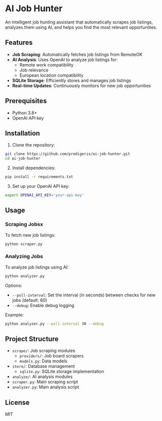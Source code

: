 # AI Job Hunter

An intelligent job hunting assistant that automatically scrapes job listings, analyzes them using AI, and helps you find the most relevant opportunities.

## Features

- **Job Scraping**: Automatically fetches job listings from RemoteOK
- **AI Analysis**: Uses OpenAI to analyze job listings for:
  - Remote work compatibility
  - Job relevance
  - European location compatibility
- **SQLite Storage**: Efficiently stores and manages job listings
- **Real-time Updates**: Continuously monitors for new job opportunities

## Prerequisites

- Python 3.8+
- OpenAI API key

## Installation

1. Clone the repository:
```bash
git clone https://github.com/prodigeris/ai-job-hunter.git
cd ai-job-hunter
```

2. Install dependencies:
```bash
pip install -r requirements.txt
```

3. Set up your OpenAI API key:
```bash
export OPENAI_API_KEY='your-api-key'
```

## Usage

### Scraping Jobsx

To fetch new job listings:
```bash
python scraper.py
```

### Analyzing Jobs

To analyze job listings using AI:
```bash
python analyzer.py
```

Options:
- `--poll-interval`: Set the interval (in seconds) between checks for new jobs (default: 60)
- `--debug`: Enable debug logging

Example:
```bash
python analyzer.py --poll-interval 30 --debug
```

## Project Structure

- `scrape/`: Job scraping modules
  - `providers/`: Job board scrapers
  - `models.py`: Data models
- `store/`: Database management
  - `sqlite.py`: SQLite storage implementation
- `analyze/`: AI analysis modules
- `scraper.py`: Main scraping script
- `analyzer.py`: Main analysis script

## License

MIT


